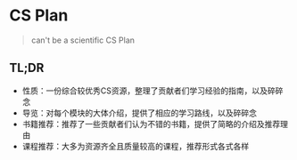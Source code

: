 # CS Plan
>can't be a scientific CS Plan



## TL;DR
- 性质：一份综合较优秀CS资源，整理了贡献者们学习经验的指南，以及碎碎念
- 导览：对每个模块的大体介绍，提供了相应的学习路线，以及碎碎念
- 书籍推荐：推荐了一些贡献者们认为不错的书籍，提供了简略的介绍及推荐理由
- 课程推荐：大多为资源齐全且质量较高的课程，推荐形式各式各样